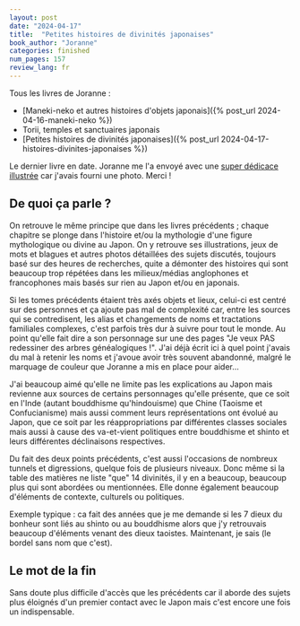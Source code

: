 ```yaml
---
layout: post
date: "2024-04-17"
title:  "Petites histoires de divinités japonaises"
book_author: "Joranne"
categories: finished
num_pages: 157
review_lang: fr
---
```


Tous les livres de Joranne :
- [Maneki-neko et autres histoires d'objets japonais]({% post_url 2024-04-16-maneki-neko %})
- Torii, temples et sanctuaires japonais
- [Petites histoires de divinités japonaises]({% post_url 2024-04-17-histoires-divinites-japonaises %})

Le dernier livre en date. Joranne me l'a envoyé avec une [super dédicace illustrée](https://piaille.fr/@japonmeneatout/112257328712692685) car j'avais fourni une photo. Merci !

## De quoi ça parle ?

On retrouve le même principe que dans les livres précédents ; chaque chapitre se plonge dans l'histoire et/ou la mythologie d'une figure mythologique ou divine au Japon. On y retrouve ses illustrations, jeux de mots et blagues et autres photos détaillées des sujets discutés, toujours basé sur des heures de recherches, quite a démonter des histoires qui sont beaucoup trop répétées dans les milieux/médias anglophones et francophones mais basés sur rien au Japon et/ou en japonais.

Si les tomes précédents étaient très axés objets et lieux, celui-ci est centré sur des personnes et ça ajoute pas mal de complexité car, entre les sources qui se contredisent, les alias et changements de noms et tractations familiales complexes, c'est parfois très dur à suivre pour tout le monde. Au point qu'elle fait dire a son personnage sur une des pages "Je veux PAS redessiner des arbres généalogiques !". J'ai déjà écrit ici à quel point j'avais du mal à retenir les noms et j'avoue avoir très souvent abandonné, malgré le marquage de couleur que Joranne a mis en place pour aider...

J'ai beaucoup aimé qu'elle ne limite pas les explications au Japon mais revienne aux sources de certains personnages qu'elle présente, que ce soit en l'Inde (autant bouddhisme qu'hindouisme) que Chine (Taoisme et Confucianisme) mais aussi comment leurs représentations ont évolué au Japon, que ce soit par les réappropriations par différentes classes sociales mais aussi à cause des va-et-vient politiques entre bouddhisme et shinto et leurs différentes déclinaisons respectives.

Du fait des deux points précédents, c'est aussi l'occasions de nombreux tunnels et digressions, quelque fois de plusieurs niveaux. Donc même si la table des matières ne liste "que" 14 divinités, il y en a beaucoup, beaucoup plus qui sont abordées ou mentionnées. Elle donne également beaucoup d'éléments de contexte, culturels ou politiques.

Exemple typique : ca fait des années que je me demande si les 7 dieux du bonheur sont liés au shinto ou au bouddhisme alors que j'y retrouvais beaucoup d'éléments venant des dieux taoistes. Maintenant, je sais (le bordel sans nom que c'est).

## Le mot de la fin

Sans doute plus difficile d'accès que les précédents car il aborde des sujets plus éloignés d'un premier contact avec le Japon mais c'est encore une fois un indispensable.